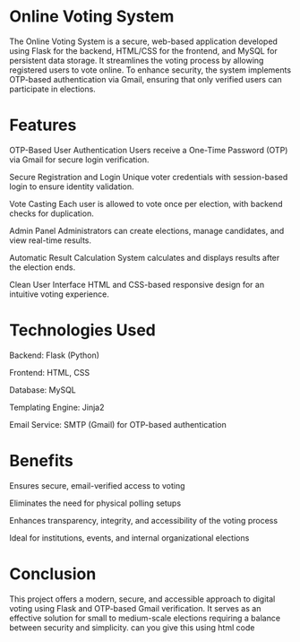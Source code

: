 # Online Voting System
The Online Voting System is a secure, web-based application developed using Flask for the backend, HTML/CSS for the frontend, and MySQL for persistent data storage. It streamlines the voting process by allowing registered users to vote online. To enhance security, the system implements OTP-based authentication via Gmail, ensuring that only verified users can participate in elections.

# Features
OTP-Based User Authentication
Users receive a One-Time Password (OTP) via Gmail for secure login verification.

Secure Registration and Login
Unique voter credentials with session-based login to ensure identity validation.

Vote Casting
Each user is allowed to vote once per election, with backend checks for duplication.

Admin Panel
Administrators can create elections, manage candidates, and view real-time results.

Automatic Result Calculation
System calculates and displays results after the election ends.

Clean User Interface
HTML and CSS-based responsive design for an intuitive voting experience.

# Technologies Used
Backend: Flask (Python)

Frontend: HTML, CSS

Database: MySQL

Templating Engine: Jinja2

Email Service: SMTP (Gmail) for OTP-based authentication


# Benefits
Ensures secure, email-verified access to voting

Eliminates the need for physical polling setups

Enhances transparency, integrity, and accessibility of the voting process

Ideal for institutions, events, and internal organizational elections

# Conclusion
This project offers a modern, secure, and accessible approach to digital voting using Flask and OTP-based Gmail verification. It serves as an effective solution for small to medium-scale elections requiring a balance between security and simplicity. can you give this using html code 



